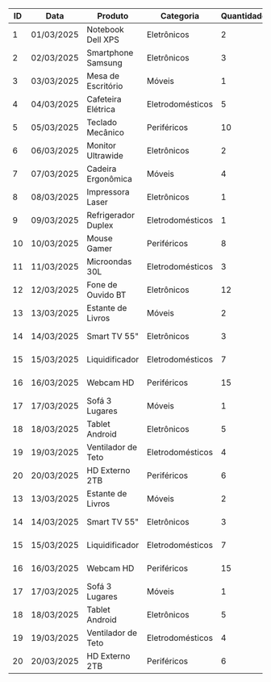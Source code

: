 | ID | Data       | Produto               | Categoria      | Quantidade | Preço_Unitário | Valor_Total | Cliente            | Região      | Vendedor       | Método_Pagamento | Status      |
|----|------------|----------------------|----------------|------------|---------------|-------------|-------------------|-------------|----------------|------------------|-------------|
| 1  | 01/03/2025 | Notebook Dell XPS    | Eletrônicos    | 2          | 5.499,90      | 10.999,80   | Maria Silva       | Sudeste     | Carlos Santos  | Cartão Crédito   | Entregue    |
| 2  | 02/03/2025 | Smartphone Samsung   | Eletrônicos    | 3          | 2.399,00      | 7.197,00    | João Oliveira     | Sul         | Ana Pereira    | PIX              | Entregue    |
| 3  | 03/03/2025 | Mesa de Escritório   | Móveis         | 1          | 899,90        | 899,90      | Pedro Souza       | Nordeste    | Márcia Lima    | Boleto           | Em trânsito |
| 4  | 04/03/2025 | Cafeteira Elétrica   | Eletrodomésticos| 5          | 199,90        | 999,50      | Carolina Costa    | Centro-Oeste| Roberto Alves  | Cartão Débito    | Entregue    |
| 5  | 05/03/2025 | Teclado Mecânico     | Periféricos    | 10         | 349,90        | 3.499,00    | Fernando Gomes    | Norte       | Juliana Martins| Cartão Crédito   | Processando |
| 6  | 06/03/2025 | Monitor Ultrawide    | Eletrônicos    | 2          | 2.199,00      | 4.398,00    | Amanda Ferreira   | Sudeste     | Carlos Santos  | PIX              | Entregue    |
| 7  | 07/03/2025 | Cadeira Ergonômica   | Móveis         | 4          | 799,90        | 3.199,60    | Ricardo Almeida   | Sul         | Ana Pereira    | Boleto           | Cancelado   |
| 8  | 08/03/2025 | Impressora Laser     | Eletrônicos    | 1          | 1.499,00      | 1.499,00    | Camila Santos     | Nordeste    | Márcia Lima    | Cartão Crédito   | Entregue    |
| 9  | 09/03/2025 | Refrigerador Duplex  | Eletrodomésticos| 1          | 3.999,00      | 3.999,00    | Bruno Costa       | Centro-Oeste| Roberto Alves  | Financiamento    | Em trânsito |
| 10 | 10/03/2025 | Mouse Gamer          | Periféricos    | 8          | 229,90        | 1.839,20    | Daniela Oliveira  | Norte       | Juliana Martins| PIX              | Entregue    |
| 11 | 11/03/2025 | Microondas 30L       | Eletrodomésticos| 3          | 599,90        | 1.799,70    | Lucas Pereira     | Sudeste     | Carlos Santos  | Cartão Crédito   | Entregue    |
| 12 | 12/03/2025 | Fone de Ouvido BT    | Eletrônicos    | 12         | 299,90        | 3.598,80    | Mariana Lima      | Sul         | Ana Pereira    | Cartão Débito    | Processando |
| 13 | 13/03/2025 | Estante de Livros    | Móveis         | 2          | 459,90        | 919,80      | Eduardo Santos    | Nordeste    | Márcia Lima    | Boleto           | Entregue    |
| 14 | 14/03/2025 | Smart TV 55"         | Eletrônicos    | 3          | 3.199,00      | 9.597,00    | Paula Ferreira    | Centro-Oeste| Roberto Alves  | Financiamento    | Em trânsito |
| 15 | 15/03/2025 | Liquidificador       | Eletrodomésticos| 7          | 179,90        | 1.259,30    | Gustavo Almeida   | Norte       | Juliana Martins| PIX              | Entregue    |
| 16 | 16/03/2025 | Webcam HD            | Periféricos    | 15         | 199,90        | 2.998,50    | Beatriz Gomes     | Sudeste     | Carlos Santos  | Cartão Crédito   | Entregue    |
| 17 | 17/03/2025 | Sofá 3 Lugares       | Móveis         | 1          | 2.499,00      | 2.499,00    | Roberto Silva     | Sul         | Ana Pereira    | Financiamento    | Processando |
| 18 | 18/03/2025 | Tablet Android       | Eletrônicos    | 5          | 1.299,00      | 6.495,00    | Carla Oliveira    | Nordeste    | Márcia Lima    | Cartão Crédito   | Entregue    |
| 19 | 19/03/2025 | Ventilador de Teto   | Eletrodomésticos| 4          | 349,90        | 1.399,60    | Marcos Costa      | Centro-Oeste| Roberto Alves  | Boleto           | Cancelado   |
| 20 | 20/03/2025 | HD Externo 2TB       | Periféricos    | 6          | 399,90        | 2.399,40    | Juliana Pereira   | Norte       | Juliana Martins| PIX              | Entregue    |
| 13 | 13/03/2025 | Estante de Livros    | Móveis         | 2          | 459,90        | 919,80      | Eduardo Santos    | Nordeste    | Márcia Lima    | Boleto           | Entregue    |
| 14 | 14/03/2025 | Smart TV 55"         | Eletrônicos    | 3          | 3.199,00      | 9.597,00    | Paula Ferreira    | Centro-Oeste| Roberto Alves  | Financiamento    | Em trânsito |
| 15 | 15/03/2025 | Liquidificador       | Eletrodomésticos| 7          | 179,90        | 1.259,30    | Gustavo Almeida   | Norte       | Juliana Martins| PIX              | Entregue    |
| 16 | 16/03/2025 | Webcam HD            | Periféricos    | 15         | 199,90        | 2.998,50    | Beatriz Gomes     | Sudeste     | Carlos Santos  | Cartão Crédito   | Entregue    |
| 17 | 17/03/2025 | Sofá 3 Lugares       | Móveis         | 1          | 2.499,00      | 2.499,00    | Roberto Silva     | Sul         | Ana Pereira    | Financiamento    | Processando |
| 18 | 18/03/2025 | Tablet Android       | Eletrônicos    | 5          | 1.299,00      | 6.495,00    | Carla Oliveira    | Nordeste    | Márcia Lima    | Cartão Crédito   | Entregue    |
| 19 | 19/03/2025 | Ventilador de Teto   | Eletrodomésticos| 4          | 349,90        | 1.399,60    | Marcos Costa      | Centro-Oeste| Roberto Alves  | Boleto           | Cancelado   |
| 20 | 20/03/2025 | HD Externo 2TB       | Periféricos    | 6          | 399,90        | 2.399,40    | Juliana Pereira   | Norte       | Juliana Martins| PIX              | Entregue    |
